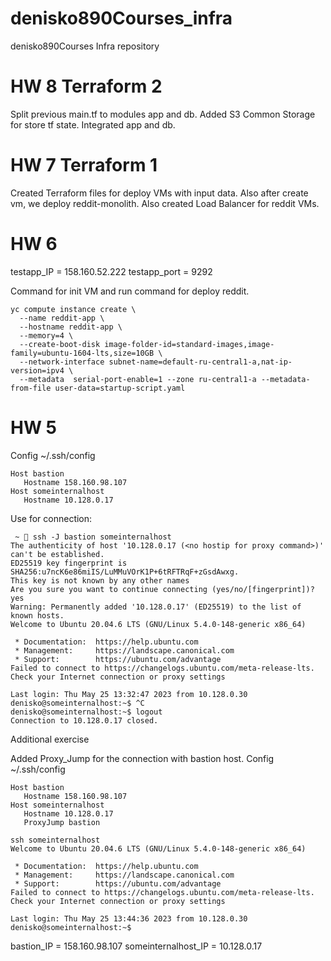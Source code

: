 # denisko890Courses_infra
denisko890Courses Infra repository

# HW 8 Terraform 2

Split previous main.tf to modules app and db. Added S3 Common Storage for store tf state. Integrated app and db.

# HW 7 Terraform 1

Created Terraform files for deploy VMs with input data. Also after create vm, we deploy reddit-monolith. Also created Load Balancer for reddit VMs.


# HW 6
testapp_IP = 158.160.52.222
testapp_port = 9292

Command for init VM and run command for deploy reddit.

```
yc compute instance create \
  --name reddit-app \
  --hostname reddit-app \
  --memory=4 \
  --create-boot-disk image-folder-id=standard-images,image-family=ubuntu-1604-lts,size=10GB \
  --network-interface subnet-name=default-ru-central1-a,nat-ip-version=ipv4 \
  --metadata  serial-port-enable=1 --zone ru-central1-a --metadata-from-file user-data=startup-script.yaml
```

# HW 5
Config ~/.ssh/config
```
Host bastion
   Hostname 158.160.98.107
Host someinternalhost
   Hostname 10.128.0.17
```

Use for connection:

```
 ~  ssh -J bastion someinternalhost
The authenticity of host '10.128.0.17 (<no hostip for proxy command>)' can't be established.
ED25519 key fingerprint is SHA256:u7ncK6e86miIS/LuMMuVOrK1P+6tRFTRqF+zGsdAwxg.
This key is not known by any other names
Are you sure you want to continue connecting (yes/no/[fingerprint])? yes
Warning: Permanently added '10.128.0.17' (ED25519) to the list of known hosts.
Welcome to Ubuntu 20.04.6 LTS (GNU/Linux 5.4.0-148-generic x86_64)

 * Documentation:  https://help.ubuntu.com
 * Management:     https://landscape.canonical.com
 * Support:        https://ubuntu.com/advantage
Failed to connect to https://changelogs.ubuntu.com/meta-release-lts. Check your Internet connection or proxy settings

Last login: Thu May 25 13:32:47 2023 from 10.128.0.30
denisko@someinternalhost:~$ ^C
denisko@someinternalhost:~$ logout
Connection to 10.128.0.17 closed.
```

Additional exercise

Added Proxy_Jump for the connection with bastion host.
Config ~/.ssh/config
```
Host bastion
   Hostname 158.160.98.107
Host someinternalhost
   Hostname 10.128.0.17
   ProxyJump bastion
```


```
ssh someinternalhost
Welcome to Ubuntu 20.04.6 LTS (GNU/Linux 5.4.0-148-generic x86_64)

 * Documentation:  https://help.ubuntu.com
 * Management:     https://landscape.canonical.com
 * Support:        https://ubuntu.com/advantage
Failed to connect to https://changelogs.ubuntu.com/meta-release-lts. Check your Internet connection or proxy settings

Last login: Thu May 25 13:44:36 2023 from 10.128.0.30
denisko@someinternalhost:~$
```

bastion_IP = 158.160.98.107
someinternalhost_IP = 10.128.0.17
